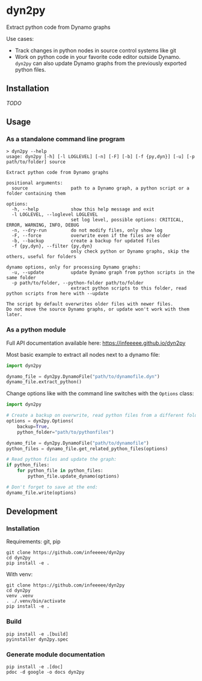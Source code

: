 # dyn2py

Extract python code from Dynamo graphs

Use cases:

- Track changes in python nodes in source control systems like git
- Work on python code in your favorite code editor outside Dynamo. `dyn2py` can also update Dynamo graphs from the previously exported python files.

## Installation

*TODO*

<!-- ### pip

1. Install python
2. `py -m pip install dyn2py`

### github releases

-->

## Usage

### As a standalone command line program

```
> dyn2py --help
usage: dyn2py [-h] [-l LOGLEVEL] [-n] [-F] [-b] [-f {py,dyn}] [-u] [-p path/to/folder] source

Extract python code from Dynamo graphs

positional arguments:
  source                path to a Dynamo graph, a python script or a folder containing them

options:
  -h, --help            show this help message and exit
  -l LOGLEVEL, --loglevel LOGLEVEL
                        set log level, possible options: CRITICAL, ERROR, WARNING, INFO, DEBUG
  -n, --dry-run         do not modify files, only show log
  -F, --force           overwrite even if the files are older
  -b, --backup          create a backup for updated files
  -f {py,dyn}, --filter {py,dyn}
                        only check python or Dynamo graphs, skip the others, useful for folders

dynamo options, only for processing Dynamo graphs:
  -u, --update          update Dynamo graph from python scripts in the same folder
  -p path/to/folder, --python-folder path/to/folder
                        extract python scripts to this folder, read python scripts from here with --update

The script by default overwrites older files with newer files.
Do not move the source Dynamo graphs, or update won't work with them later.
```

### As a python module

Full API documentation available here: https://infeeeee.github.io/dyn2py

Most basic example to extract all nodes next to a dynamo file:

```python
import dyn2py

dynamo_file = dyn2py.DynamoFile("path/to/dynamofile.dyn")
dynamo_file.extract_python()
```

Change options like with the command line switches with the `Options` class:

```python
import dyn2py

# Create a backup on overwrite, read python files from a different folder:
options = dyn2py.Options(
    backup=True,
    python_folder="path/to/pythonfiles")

dynamo_file = dyn2py.DynamoFile("path/to/dynamofile")
python_files = dynamo_file.get_related_python_files(options)

# Read python files and update the graph:
if python_files:
    for python_file in python_files:
        python_file.update_dynamo(options)

# Don't forget to save at the end:
dynamo_file.write(options)
```

## Development

### Installation

Requirements: git, pip

```
git clone https://github.com/infeeeee/dyn2py
cd dyn2py
pip install -e .
```

With venv:

```
git clone https://github.com/infeeeee/dyn2py
cd dyn2py
venv .venv
. ./.venv/bin/activate
pip install -e .
```

### Build

```
pip install -e .[build]
pyinstaller dyn2py.spec
```

### Generate module documentation

```
pip install -e .[doc]
pdoc -d google -o docs dyn2py
```
